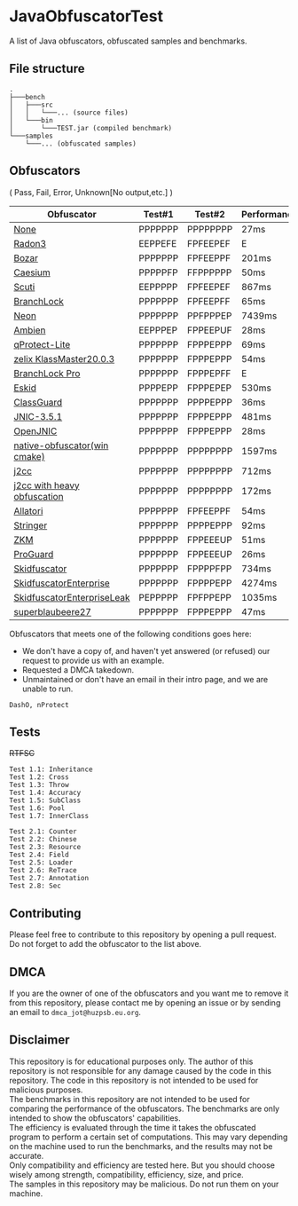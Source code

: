 # JavaObfuscatorTest

A list of Java obfuscators, obfuscated samples and benchmarks.

## File structure

````
.
├───bench
│   ├───src
│   │   └───... (source files)
│   └───bin
│       └───TEST.jar (compiled benchmark)
└───samples
    └───... (obfuscated samples)
````

## Obfuscators

( Pass, Fail, Error, Unknown[No output,etc.] )

| Obfuscator                                                                        | Test#1  | Test#2   | Performance | Size   |
|-----------------------------------------------------------------------------------|---------|----------|-------------|--------|
| [None](https://www.java.com/#LOL)                                                 | PPPPPPP | PPPPPPPP | 27ms        | 29KB   | Some of my personal views :P (You find it!)
| [Radon3](https://github.com/ItzSomebody/radon)                                    | EEPPEFE | FPFEEPEF | E           | 269KB  | Crappy indeed.
| [Bozar](https://github.com/vimasig/Bozar)                                         | PPPPPPP | FPFEEPPF | 201ms       | 513KB  | Nothing special.
| [Caesium](https://github.com/sim0n/Caesium/)                                      | PPPPPFP | FFPPPPPP | 50ms        | 174KB  | Interesting with zip bomb. But patchable with Recaf.
| [Scuti](https://github.com/netindev/scuti)                                        | EEPPPPP | FPFEEPEF | 867ms       | 151KB  | Interesting with throw exploit. Painful 2 configure.
| [BranchLock](https://branchlock.net/)                                             | PPPPPPP | FPFEEPFF | 65ms        | 66KB   | What if it's FOSS...
| [Neon](https://github.com/MoofMonkey/NeonObf)                                     | PPPPPPP | PPFPPPEP | 7439ms      | 53KB   | Maybe tooooo slow. Not recommended.
| [Ambien](https://github.com/iiiiiiiris/Ambien)                                    | EEPPPEP | FPPEEPUF | 28ms        | 56KB   | Zip crasher crashes Recaf. Impressive.
| [qProtect-Lite](https://mdma.dev/)                                                | PPPPPPP | FPPPEPPP | 69ms        | 139KB  | It's like ZKM but worse
| [zelix KlassMaster20.0.3](https://zelix.com/)                                     | PPPPPPP | FPPPEPPP | 54ms        | 83KB   | Heavy
| [BranchLock Pro](https://branchlock.net/)                                         | PPPPPPP | FPPPEPFF | E           | 256KB  | Maybe it is Perfect protection i think as a obfuscator
| [Eskid](https://baidu.com/deadth)                                                 | PPPPEPP | FPPPEPEP | 530ms       | 166KB  | Maybe it is cool.For fun.
| [ClassGuard](https://zenofx.com/classguard)                                       | PPPPPPP | PPPPEPPP | 36ms        | 2820KB | Interesting AES Encryption class.
| [JNIC-3.5.1](https://jnic.dev/)                                                   | PPPPPPP | FPPPEPPP | 481ms       | 89KB   | JNIC 3.5.1 with build-in flowObf and StringObf enabled.
| [OpenJNIC](https://www.blackspigot.com/threads/openjnic.173922/)                  | PPPPPPP | FPPPEPPP | 28ms        | 304KB  | Too good to be actually used.
| [native-obfuscator(win cmake)](https://github.com/radioegor146/native-obfuscator) | PPPPPPP | PPPPPPPP | 1597ms      | 120KB  | Very compatible, but has a relatively broken running speed.
| [j2cc](https://java2cc.github.io/)                                                | PPPPPPP | PPPPPPPP | 712ms       | 180KB  | Skid of native-obfuscator with some improvements
| [j2cc with heavy obfuscation](https://java2cc.github.io/)                         | PPPPPPP | PPPPPPPP | 172ms       | 304KB  | Easily cracked with proper bps. Even weaker
| [Allatori](https://www.allatori.com/)                                             | PPPPPPP | FPFEEPPF | 54ms        | 27KB   | Best for lazy people. Nearly no configuration required.
| [Stringer](https://jfxstore.com/stringer/)                                        | PPPPPPP | PPPPEPPP | 92ms        | 306KB  | Neat compability. Good for Spring & Android.
| [ZKM](https://zelix.com/klassmaster/index.html)                                   | PPPPPPP | FPPEEEUP | 51ms        | 79KB   | = ProGuardPlusObf
| [ProGuard](https://github.com/Guardsquare/proguard/)                              | PPPPPPP | FPPEEEUP | 26ms        | 15KB   | Rather an optimizer than an obfuscator.
| [Skidfuscator](https://github.com/skidfuscatordev)                                | PPPPPPP | FPPPPFPP | 734ms       | 118KB  | Good for skidders. Hard to reverse. Too slow.
| [SkidfuscatorEnterprise](https://skidfuscator.dev)                                | PPPPPPP | FPPPPEPP | 4274ms      | 158KB  | Tooooo slow.
| [SkidfuscatorEnterpriseLeak](https://github.com/InkerBot/one-obfuscator/)         | PEPPPPP | FPFPPEPP | 1035ms      | 373KB  | Faster, but still slow.
| [superblaubeere27](https://github.com/superblaubeere27/obfuscator)                | PPPPPPP | FPPPEPPP | 47ms        | 223KB  | Tradition never dies.

Obfuscators that meets one of the following conditions goes here:

- We don't have a copy of, and haven't yet answered (or refused) our request to provide us with an example.
- Requested a DMCA takedown.
- Unmaintained or don't have an email in their intro page, and we are unable to run.

```
DashO, nProtect
```

## Tests

~~RTFSC~~

````
Test 1.1: Inheritance
Test 1.2: Cross
Test 1.3: Throw
Test 1.4: Accuracy
Test 1.5: SubClass
Test 1.6: Pool
Test 1.7: InnerClass

Test 2.1: Counter
Test 2.2: Chinese
Test 2.3: Resource
Test 2.4: Field
Test 2.5: Loader
Test 2.6: ReTrace
Test 2.7: Annotation
Test 2.8: Sec
````

## Contributing

Please feel free to contribute to this repository by opening a pull request.  
Do not forget to add the obfuscator to the list above.

## DMCA

If you are the owner of one of the obfuscators and you want me to remove it from this repository, please contact me by
opening an issue or by sending an email to `dmca_jot@huzpsb.eu.org`.

## Disclaimer

This repository is for educational purposes only. The author of this repository is not responsible for any damage caused
by the code in this repository. The code in this repository is not intended to be used for malicious purposes.  
The benchmarks in this repository are not intended to be used for comparing the performance of the obfuscators. The
benchmarks are only intended to show the obfuscators' capabilities.  
The efficiency is evaluated through the time it takes the obfuscated program to perform a certain set of computations.
This may vary depending on the machine used to run the benchmarks, and the results may not be accurate.  
Only compatibility and efficiency are tested here. But you should choose wisely among strength, compatibility,
efficiency, size, and price.  
The samples in this repository may be malicious. Do not run them on your machine.
